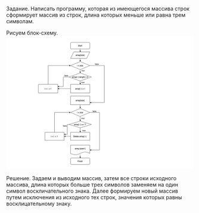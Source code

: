Задание. Написать программу, которая из имеющегося массива строк
сформирует массив из строк, длина которых меньше или равна трем символам.

Рисуем блок-схему.
![Блок-схема](BS.jpg)

Решение. Задаем и выводим массив, затем все строки исходного массива, длина которых больше трех символов заменяем на один символ воскличательного знака. Далее формируем новый массив путем исключения из исходного тех строк, значения которых равны восклицательному знаку.

